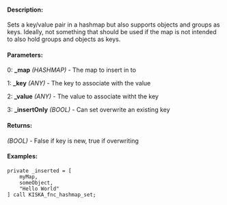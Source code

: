 #### Description:
Sets a key/value pair in a hashmap but also supports objects and groups as keys. Ideally, not something that should be used if the map is not intended to also hold groups and objects as keys.

#### Parameters:
0: **_map** *(HASHMAP)* - The map to insert in to

1: **_key** *(ANY)* - The key to associate with the value

2: **_value** *(ANY)* - The value to associate witht the key

3: **_insertOnly** *(BOOL)* - Can set overwrite an existing key

#### Returns:
*(BOOL)* - False if key is new, true if overwriting

#### Examples:
```sqf
private _inserted = [
    myMap,
    someObject,
    "Hello World"
] call KISKA_fnc_hashmap_set;
```

